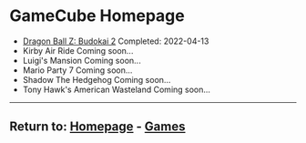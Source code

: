 # GameCube Homepage

- [Dragon Ball Z: Budokai 2](/Games/GameCube/DBZBudokai2) Completed: 2022-04-13
- Kirby Air Ride Coming soon...
- Luigi's Mansion Coming soon...
- Mario Party 7 Coming soon...
- Shadow The Hedgehog Coming soon...
- Tony Hawk's American Wasteland Coming soon...

* * *
## Return to: [Homepage](/Home) - [Games](/Games/Home)